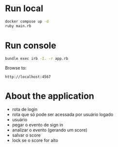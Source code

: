 # Run local

```bash
docker compose up -d
ruby main.rb
```

# Run console

```bash
bundle exec irb -I. -r app.rb
```

Browse to:

```
http://localhost:4567
```

# About the application

- rota de login
- rota que só pode ser acessada por usuário logado
- usuário
- pegar o evento de sign in
- analizar o evento (gerando um score)
- salvar o score
- lock se o score for alto

